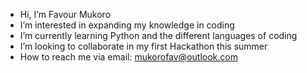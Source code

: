 - Hi, I’m Favour Mukoro
- I’m interested in expanding my knowledge in coding
- I’m currently learning Python and the different languages of coding
- I’m looking to collaborate in my first Hackathon this summer
- How to reach me via email: mukorofav@outlook.com

<!---
favourmukoro/favourmukoro is a ✨ special ✨ repository because its `README.md` (this file) appears on your GitHub profile.
You can click the Preview link to take a look at your changes.
--->
